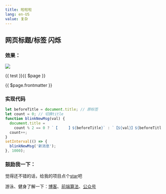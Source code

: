 ```yaml
---
title: 啦啦啦
lang: en-US
value: 复杂
---
```

## 网页标题/标签 闪烁

### 效果：

![](http://ww1.sinaimg.cn/large/005Y4rCogy1fwx2ghq9wqg306m01p744.gif)

<HelloWorld/>

<span>{{ test }}{{ $page }}</span>

<p>{{ $page.frontmatter }}</p>

### 实现代码

```js
let beforeTitle = document.title; // 原标签
let count = 0; // 切换title
function blinkNewMsg(val) {
  document.title =
    count % 2 == 0 ? `【　　　】${beforeTitle}` : `【${val}】${beforeTitle}`;
  count++;
}
setInterval(() => {
  blinkNewMsg('新消息');
}, 1000);
```

### 鼓励我一下：

觉得还不错的话，给我的项目点个[star](https://github.com/OBKoro1/Brush_algorithm)吧

游泳、健身了解一下：[博客](http://obkoro1.com/)、[前端算法](https://github.com/OBKoro1/Brush_algorithm)、[公众号](https://user-gold-cdn.xitu.io/2018/5/1/1631b6f52f7e7015?w=344&h=344&f=jpeg&s=8317)


<script>
export default {
  data(){
    return{
      test: '啦啦啦'
    }
  },
  mounted () {
    console.log(window,this,'执行js')
    console.log(this.$page,'page')
  }
}
</script>
<!-- 不加scoped 作用为全局 -->
<style lang="sass" scoped>
  .title
    font-size: 100px
</style>